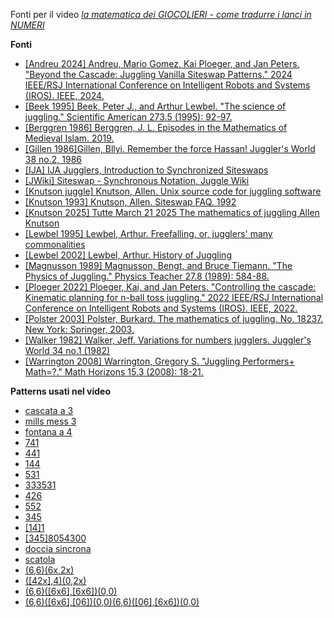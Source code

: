 Fonti per il video [_la matematica dei GIOCOLIERI - come tradurre i lanci in NUMERI_](https://youtu.be/BMkU8KehQJc)

**Fonti**

  - [[Andreu  2024] Andreu, Mario Gomez, Kai Ploeger, and Jan Peters. "Beyond the Cascade: Juggling Vanilla Siteswap Patterns." 2024 IEEE/RSJ International Conference on Intelligent Robots and Systems (IROS). IEEE, 2024.](https://ieeexplore.ieee.org/stamp/stamp.jsp?tp=&arnumber=10801588)
  - [[Beek 1995] Beek, Peter J., and Arthur Lewbel. "The science of juggling." Scientific American 273.5 (1995): 92-97.](https://www.jugglingedge.com/pdf/juggling_survey_Burkard_Polster.pdf)
  - [[Berggren 1986] Berggren, J. L. Episodes in the Mathematics of Medieval Islam. 2019.](https://archive.org/details/episodesinmathem0000berg)
  - [[Gillen 1986]Gillen, Bllyi. Remember the force Hassan! Juggler's World 38 no.2, 1986](http://www.juggling.org/jw/86/2/egypt.html)
  - [[IJA] IJA Jugglers, Introduction to Synchronized Siteswaps](https://www.youtube.com/watch?v=brgSCdk0OVo)
  - [[JWiki] Siteswap - Synchronous Notation, Juggle Wiki](https://juggle.fandom.com/wiki/Siteswap#Synchronous_notation)
  - [[Knutson juggle] Knutson, Allen. Unix source code for juggling software](http://www.juggling.org/programs/ibm-pc/)
  - [[Knutson 1993] Knutson, Allen. Siteswap FAQ. 1992](http://www.juggling.org/help/siteswap/faq.html)
  - [[Knutson 2025] Tutte March 21 2025 The mathematics of juggling Allen Knutson](https://www.youtube.com/watch?v=0FSWzr5kjhg)
  - [[Lewbel 1995] Lewbel, Arthur. Freefalling, or, jugglers' many commonalities](http://www.juggling.org/jw/90/3/academic.html)
  - [[Lewbel 2002] Lewbel, Arthur. History of Juggling](https://sites.google.com/bc.edu/arthur-lewbel/history-of-juggling)
  - [[Magnusson 1989] Magnusson, Bengt, and Bruce Tiemann. "The Physics of Juggling." Physics Teacher 27.8 (1989): 584-88.](https://pubs.aip.org/aapt/pte/article-abstract/27/8/584/269902/The-physics-of-juggling?redirectedFrom=PDF)
  - [[Ploeger 2022] Ploeger, Kai, and Jan Peters. "Controlling the cascade: Kinematic planning for n-ball toss juggling." 2022 IEEE/RSJ International Conference on Intelligent Robots and Systems (IROS). IEEE, 2022.](https://ieeexplore.ieee.org/stamp/stamp.jsp?tp=&arnumber=9981678)
  - [[Polster 2003] Polster, Burkard. The mathematics of juggling. No. 18237. New York: Springer, 2003.](https://link.springer.com/book/10.1007/b98883)
  - [[Walker 1982] Walker, Jeff. Variations for numbers jugglers. Juggler's World 34 no.1 (1982)](https://www.jonglage.net/theorie/notation/ladder/refs/Jeff%20Walker%20-%20Variations%20for%20numbers%20jugglers%20-%20JW-vol34no1-p11.pdf)
  - [[Warrington 2008] Warrington, Gregory S. "Juggling Performers+ Math=?." Math Horizons 15.3 (2008): 18-21.](https://gswarrin.w3.uvm.edu/research/sswap.pdf)

**Patterns usati nel video**

  - [cascata a 3](https://jugglinglab.org/anim?pattern=3;colors={blue}{red}{green})
  - [mills mess 3](https://jugglinglab.org/anim?pattern=3;colors={red}{green}{blue};hands=(-30)(2.5).(30)(-2.5).(-30)(0).)
  - [fontana a 4](http://jugglinglab.org/anim?pattern=4;colors={blue}{red}{green}{yellow})
  - [741](https://jugglinglab.org/anim?pattern=741;colors={blue}{red}{green}{yellow})
  - [441](jugglinglab.org/anim?pattern=441;colors={red}{green}{blue};)
  - [144](jugglinglab.org/anim?pattern=144;colors={red}{green}{blue};)
  - [531](https://jugglinglab.org/anim?pattern=531;colors={red}{green}{blue})
  - [333531](https://jugglinglab.org/anim?pattern=333531;colors={red}{green}{blue})
  - [426](https://jugglinglab.org/anim?pattern=426;colors={red}{green}{blue}{yellow};)
  - [552](https://jugglinglab.org/anim?pattern=552;colors={red}{green}{blue}{yellow};)
  - [345](https://jugglinglab.org/anim?pattern=345;colors={red}{green}{blue}{yellow};)
  - [[14]1](https://jugglinglab.org/anim?pattern=[14]1;colors={red}{green}{blue})
  - [[345]8054300](https://jugglinglab.org/anim?pattern=[345]8054300;colors={red}{green}{blue}{orange})
  - [doccia sincrona](https://jugglinglab.org/anim?pattern=(4x,2x);colors={blue}{red}{green})
  - [scatola](https://jugglinglab.org/anim?pattern=(4,2x)*;colors={blue}{red}{green})
  - [(6,6)(6x,2x)](https://jugglinglab.org/anim?pattern=(6,6)(6x,2x);colors={blue}{red}{green}{orange}{magenta})
  - [([42x],4)(0,2x)](https://jugglinglab.org/anim?pattern=([42x],4)(0,2x);colors={blue}{red}{green})
  - [(6,6)([6x6],[6x6])(0,0)](https://jugglinglab.org/anim?pattern=(6,6)([6x6],[6x6])(0,0);colors={red}{green}{blue}{yellow}{magenta}{orange})
  - [(6,6)([6x6],[06])(0,0)(6,6)([06],[6x6])(0,0)](https://jugglinglab.org/anim?pattern=(6,6)([6x6],[06])(0,0)(6,6)([06],[6x6])(0,0);colors={red}{green}{blue}{yellow}{magenta})
